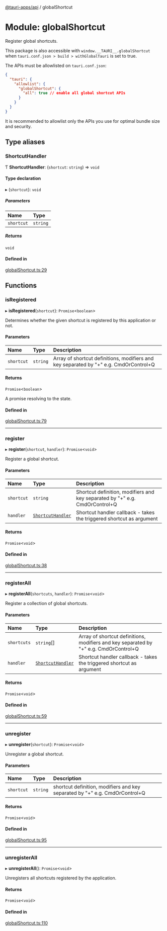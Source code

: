 [@tauri-apps/api](../README.md) / globalShortcut

# Module: globalShortcut

Register global shortcuts.

This package is also accessible with `window.__TAURI__.globalShortcut` when `tauri.conf.json > build > withGlobalTauri` is set to true.

The APIs must be allowlisted on `tauri.conf.json`:
```json
{
  "tauri": {
    "allowlist": {
      "globalShortcut": {
        "all": true // enable all global shortcut APIs
      }
    }
  }
}
```
It is recommended to allowlist only the APIs you use for optimal bundle size and security.

## Type aliases

### ShortcutHandler

Ƭ **ShortcutHandler**: (`shortcut`: `string`) => `void`

#### Type declaration

▸ (`shortcut`): `void`

##### Parameters

| Name | Type |
| :------ | :------ |
| `shortcut` | `string` |

##### Returns

`void`

#### Defined in

[globalShortcut.ts:29](https://github.com/tauri-apps/tauri/blob/c59846d/tooling/api/src/globalShortcut.ts#L29)

## Functions

### isRegistered

▸ **isRegistered**(`shortcut`): `Promise`<`boolean`\>

Determines whether the given shortcut is registered by this application or not.

#### Parameters

| Name | Type | Description |
| :------ | :------ | :------ |
| `shortcut` | `string` | Array of shortcut definitions, modifiers and key separated by "+" e.g. CmdOrControl+Q |

#### Returns

`Promise`<`boolean`\>

A promise resolving to the state.

#### Defined in

[globalShortcut.ts:79](https://github.com/tauri-apps/tauri/blob/c59846d/tooling/api/src/globalShortcut.ts#L79)

___

### register

▸ **register**(`shortcut`, `handler`): `Promise`<`void`\>

Register a global shortcut.

#### Parameters

| Name | Type | Description |
| :------ | :------ | :------ |
| `shortcut` | `string` | Shortcut definition, modifiers and key separated by "+" e.g. CmdOrControl+Q |
| `handler` | [`ShortcutHandler`](globalShortcut.md#shortcuthandler) | Shortcut handler callback - takes the triggered shortcut as argument |

#### Returns

`Promise`<`void`\>

#### Defined in

[globalShortcut.ts:38](https://github.com/tauri-apps/tauri/blob/c59846d/tooling/api/src/globalShortcut.ts#L38)

___

### registerAll

▸ **registerAll**(`shortcuts`, `handler`): `Promise`<`void`\>

Register a collection of global shortcuts.

#### Parameters

| Name | Type | Description |
| :------ | :------ | :------ |
| `shortcuts` | `string`[] | Array of shortcut definitions, modifiers and key separated by "+" e.g. CmdOrControl+Q |
| `handler` | [`ShortcutHandler`](globalShortcut.md#shortcuthandler) | Shortcut handler callback - takes the triggered shortcut as argument |

#### Returns

`Promise`<`void`\>

#### Defined in

[globalShortcut.ts:59](https://github.com/tauri-apps/tauri/blob/c59846d/tooling/api/src/globalShortcut.ts#L59)

___

### unregister

▸ **unregister**(`shortcut`): `Promise`<`void`\>

Unregister a global shortcut.

#### Parameters

| Name | Type | Description |
| :------ | :------ | :------ |
| `shortcut` | `string` | shortcut definition, modifiers and key separated by "+" e.g. CmdOrControl+Q |

#### Returns

`Promise`<`void`\>

#### Defined in

[globalShortcut.ts:95](https://github.com/tauri-apps/tauri/blob/c59846d/tooling/api/src/globalShortcut.ts#L95)

___

### unregisterAll

▸ **unregisterAll**(): `Promise`<`void`\>

Unregisters all shortcuts registered by the application.

#### Returns

`Promise`<`void`\>

#### Defined in

[globalShortcut.ts:110](https://github.com/tauri-apps/tauri/blob/c59846d/tooling/api/src/globalShortcut.ts#L110)
